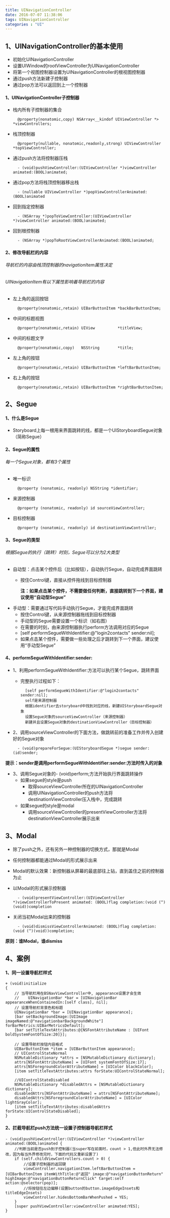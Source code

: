 ```yaml
---
title: UINavigationController
date: 2016-07-07 11:38:06
tags: UINavigationController
categories : "UI"
---
```


## 1、UINavigationController的基本使用
* 初始化UINavigationController
* 设置UIWindow的rootViewController为UINavigationController
* 将第一个视图控制器设置为UINavigationController的根视图控制器
* 通过push方法新建子控制器
* 通过pop方法可以返回到上一个控制器
#### 1、UINavigationController子控制器
* 栈内所有子控制器的集合

		@property(nonatomic,copy) NSArray<__kindof UIViewController *> *viewControllers;
* 栈顶控制器

		@property(nullable, nonatomic,readonly,strong) UIViewController *topViewController;
* 通过push方法将控制器压栈

		- (void)pushViewController:(UIViewController *)viewController animated:(BOOL)animated;
* 通过pop方法将栈顶控制器移出栈
		
		- (nullable UIViewController *)popViewControllerAnimated:(BOOL)animated
* 回到指定控制器
		
		- (NSArray *)popToViewController:(UIViewController *)viewController animated:(BOOL)animated;
* 回到根控制器
		
		- (NSArray *)popToRootViewControllerAnimated:(BOOL)animated;
		
#### 2、修改导航栏的内容
###### 导航栏的内容由栈顶控制器的navigationItem属性决定
###### UINavigationItem有以下属性影响着导航栏的内容
* 左上角的返回按钮

		@property(nonatomic,retain) UIBarButtonItem *backBarButtonItem;
* 中间的标题视图

		@property(nonatomic,retain) UIView          *titleView;
* 中间的标题文字

		@property(nonatomic,copy)   NSString        *title;
* 左上角的按钮

		@property(nonatomic,retain) UIBarButtonItem *leftBarButtonItem;
* 右上角的按钮

		@property(nonatomic,retain) UIBarButtonItem *rightBarButtonItem;
		
## 2、Segue
#### 1、什么是Segue
* Storyboard上每一根用来界面跳转的线，都是一个UIStoryboardSegue对象（简称Segue）

#### 2、Segue的属性
###### 每一个Segue对象，都有3个属性
* 唯一标识	

		@property (nonatomic, readonly) NSString *identifier;
* 来源控制器

		@property (nonatomic, readonly) id sourceViewController;
* 目标控制器

		@property (nonatomic, readonly) id destinationViewController;
		
#### 3、Segue的类型
###### 根据Segue的执行（跳转）时刻，Segue可以分为2大类型
* 自动型：点击某个控件后（比如按钮），自动执行Segue，自动完成界面跳转
	* 按住Control键，直接从控件拖线到目标控制器
	
		**注：如果点击某个控件，不需要做任何判断，直接跳转到下一个界面，建议使用“自动型Segue”** 
* 手动型：需要通过写代码手动执行Segue，才能完成界面跳转
	* 按住Control键，从来源控制器拖线到目标控制器
	* 手动型的Segue需要设置一个标识（如右图）
	* 在需要的时刻，由来源控制器执行perform方法调用对应的Segue
	* [self performSegueWithIdentifier:@"login2contacts" sender:nil];
 	* 如果点击某个控件，需要做一些处理之后才跳转到下一个界面，建议使用“手动型Segue”
 	
#### 4、performSegueWithIdentifier:sender:
* 1、利用performSegueWithIdentifier:方法可以执行某个Segue，跳转界面
	* 完整执行过程如下：

			[self performSegueWithIdentifier:@"login2contacts" sender:nil];
			self是来源控制器
			根据identifier去storyboard中找到对应的线，新建UIStoryboardSegue对象
			设置Segue对象的sourceViewController（来源控制器）
			新建并且设置Segue对象的destinationViewController（目标控制器）
		
* 2、调用sourceViewController的下面方法，做跳转前的准备工作并传入创建好的Segue对象

		- (void)prepareForSegue:(UIStoryboardSegue *)segue sender:(id)sender;
 **提示：sender是调用performSegueWithIdentifier:sender:方法时传入的对象**
* 3、调用Segue对象的- (void)perform;方法开始执行界面跳转操作
	* 如果segue的style是push
		* 取得sourceViewController所在的UINavigationController
		* 调用UINavigationController的push方法将destinationViewController压入栈中，完成跳转
	* 如果segue的style是modal
		* 调用sourceViewController的presentViewController方法将destinationViewController展示出来

## 3、Modal
* 除了push之外，还有另外一种控制器的切换方式，那就是Modal
* 任何控制器都能通过Modal的形式展示出来
* Modal的默认效果：新控制器从屏幕的最底部往上钻，直到盖住之前的控制器为止
* 以Modal的形式展示控制器

		- (void)presentViewController:(UIViewController *)viewControllerToPresent animated: (BOOL)flag completion:(void (^)(void))completion
* 关闭当初Modal出来的控制器

		- (void)dismissViewControllerAnimated: (BOOL)flag completion: (void (^)(void))completion;
**原则：谁Modal，谁dismiss**

## 4、案例
#### 1、同一设置导航栏样式
	+ (void)initialize
	{
	    // 当导航栏用在BSNavViewController中, appearance设置才会生效
	    //    UINavigationBar *bar = [UINavigationBar appearanceWhenContainedIn:[self class], nil];
	    // 设置导航栏背景色和标题
	    UINavigationBar *bar = [UINavigationBar appearance];
	    [bar setBackgroundImage:[UIImage imageNamed:@"navigationbarBackgroundWhite"] forBarMetrics:UIBarMetricsDefault];
	    [bar setTitleTextAttributes:@{NSFontAttributeName : [UIFont boldSystemFontOfSize:20]}];
	    
	    // 设置导航栏按钮内容格式
	    UIBarButtonItem *item = [UIBarButtonItem appearance];
	    // UIControlStateNormal
	    NSMutableDictionary *attrs = [NSMutableDictionary dictionary];
	    attrs[NSFontAttributeName] = [UIFont systemFontOfSize:17];
	    attrs[NSForegroundColorAttributeName] = [UIColor blackColor];
	    [item setTitleTextAttributes:attrs forState:UIControlStateNormal];
	    
	    //UIControlStateDisabled
	    NSMutableDictionary *disabledAttrs = [NSMutableDictionary dictionary];
	    disabledAttrs[NSFontAttributeName] = attrs[NSFontAttributeName];
	    disabledAttrs[NSForegroundColorAttributeName] = [UIColor lightGrayColor];
	    [item setTitleTextAttributes:disabledAttrs forState:UIControlStateDisabled];
	}

#### 2、拦截导航栏push方法统一设置子控制器导航栏样式
	- (void)pushViewController:(UIViewController *)viewController animated:(BOOL)animated {
	    //判断当前是否push到子控制器(当super写在前面时，count > 1,但此时外界无法修改，因为每当外界修改完时，下面的代码又重新设置了)
	    if (self.childViewControllers.count > 0) {
	        //设置子控制器的返回键
	        viewController.navigationItem.leftBarButtonItem = [UIBarButtonItem itemWithTitle:@"返回" image:@"navigationButtonReturn" highImage:@"navigationButtonReturnClick" target:self action:@selector(pop)];
	        //将按钮往左边偏移(设置button的button.imageEdgeInsets和titleEdgeInsets)
	        viewController.hidesBottomBarWhenPushed = YES;
	    }
	    [super pushViewController:viewController animated:YES];
	}






